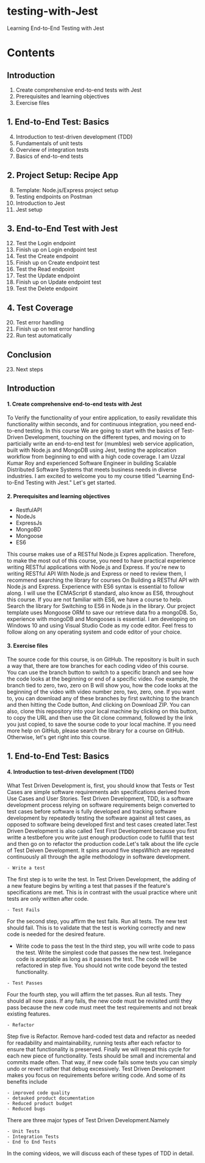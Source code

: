 # testing-with-Jest
Learning End-to-End Testing with Jest

# Contents

## Introduction
1. Create comprehensive end-to-end tests with Jest
2. Prerequisites and learning objectives
3. Exercise files

## 1. End-to-End Test: Basics
4. Introduction to test-driven development (TDD)
5. Fundamentals of unit tests
6. Overview of integration tests
7. Basics of end-to-end tests

## 2. Project Setup: Recipe App
8. Template: Node.js/Express project setup
9. Testing endpoints on Postman
10. Introduction to Jest
11. Jest setup

## 3. End-to-End Test with Jest
12. Test the Login endpoint
13. Finish up on Login endpoint test
14. Test the Create endpoint
15. Finish up on Create endpoint test
16. Test the Read endpoint
17. Test the Update endpoint
18. Finish up on Update endpoint test
19. Test the Delete endpoint

## 4. Test Coverage
20. Test error handling
21. Finish up on test error handling
22. Run test automatically

## Conclusion
23. Next steps

## Introduction

#### 1. Create comprehensive end-to-end tests with Jest
To Verify the functionality of your entire application, to easily revalidate this functionality within seconds, and for continuous integration, you need end-to-end testing. In this course We are going to start with the basics of Test-Driven Development, touching on the different types, and moving on to particially write an end-to-end test for (mumbles) web service application, built with Node.js and MongoDB using Jest, testing the applocation workflow from beginning to end with a high code coverage. I am Uzzal Kumar Roy and experienced Software Engineer in building Scalable Distributed Software Systems that meets business needs in diverse industries. I am excited to welcome you to my course titled "Learning End-to-End Testing with Jest." Let's get started.

#### 2. Prerequisites and learning objectives
- RestfulAPI
- NodeJs
- ExpressJs
- MongoBD
- Mongoose
- ES6

This course makes use of a RESTful Node.js Expres application.
Therefore, to make the most out of this course, you need to have practical experience
writing RESTful applications with Node.js and Express. If you're new to writing RESTful API
With Node.js and Express or need to review them, I recommend searching the library for courses On Building a RESTful API with Node.js and Express.
Experience with ES6 syntax is essential to follow along. I will use the ECMAScript 6 standard,
also know as ES6, throughout this course. If you are not familiar with ES6, we have a course to help.
Search the library for Switching to ES6 in Node.js in the library.
Our project template uses Mongoose ORM to save our retrieve data fro a mongoDB.
So, experience with mongoDB and Mongooses is essential. I am developing on Windows 10 and using Visual Studio Code as my code editor.
Feel fress to follow along on any operating system and code editor of your choice.

#### 3. Exercise files
The source code for this course, is on GitHub. The repository is built in such a way that, 
there are tow branches for each coding video of this course.
You can use the branch button to switch to a specific branch
and see how the code looks at the beginning or end of a specific video.
Foe example, the branch tied to zero, two, zero on B will show you, how the code
looks at the beginning of the video with video number zero, two, zero, one.
If you want to, you can download any of these branches by first switching to the branch
and then hitting the Code button, And clicking on Download ZIP.
You can also, clone this repository into your local machine
by clicking on this button, to copy the URL and then use the Git clone command,
followed by the link you just copied, to save the sourse code to your local machine.
If you need more help on GitHub, please search the library for a course on GitHub.
Otherwise, let's get right into this course.

## 1. End-to-End Test: Basics

#### 4. Introduction to test-driven development (TDD)
What Test Driven Development is, first, you should know that Tests or Test Cases
are simple software requirements adn specifications derived from Use Cases and User Stories.
Test Driven Development, TDD, is a software development process relying on software requirements
beign converted to test cases before software is fully developed and tracking software development by
repeatedly testing the software against all test cases, as opposed to software being developed first
and test cases created later.Test Driven Development is also called Test First Development because you first writte a testbefore you write just enough production code to fulfill that test
and then go on to refactor the production code.Let's talk about the life cycle of Test Deiven Development. It spins around five stepsWhich are repeated continuously all through the agile methodology in software development.
```
- Write a test
```
The first step is to write the test. In Test Driven Development, the adding of a new feature begins by writing a test that passes if the feature's specifications are met.
This is in contrast with the usual practice where unit tests are only written after code.
```
- Test Fails
```
For the second step, you affirm the test fails. Run all tests. The new test should fail.
This is to validate that the test is working correctly and new code is needed for the desired feature.
- Write code to pass the test
In the third step, you will write code to pass the test. Write the simplest code that passes the new test.
Inelegance code is aceptable as long as it passes the test. The code will be refactored in step five.
You should not write code beyond the tested functionality.
```
- Test Passes
```
Four the fourth step, you will affirm the tet passes. Run all tests.
They should all now pass. If any fails, the new code must be revisited until they pass because the new code must meet the test requirements
and not break existing features.
```
- Refactor
```
Step five is Refactor. Remove hard-coded test data and refactor as needed for readability and maintainability, running tests after each refactor
to ensure that functionality is preserved.
Finally we will repeat this cycle for each new piece of functionality.
Tests should be small and incremental and commits made often. That way, if new code fails some tests
you can simply undo or revert rather that debug excessively.
Test Driven Development makes you focus on requirements before writing code. And some of its benefits include 
```
- improved code quality
- detauked product documentation
- Reduced product budget
- Reduced bugs
```

There are three major types of Test Driven Development.Namely
```
- Unit Tests
- Integration Tests
- End to End Tests
```

In the coming videos, we will discuss each of these types of TDD in detail.
